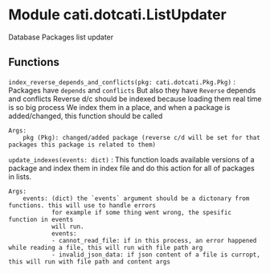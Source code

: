 Module cati.dotcati.ListUpdater
===============================
Database Packages list updater

Functions
---------

    
`index_reverse_depends_and_conflicts(pkg: cati.dotcati.Pkg.Pkg)`
:   Packages have `depends` and `conflicts`
    But also they have `Reverse` depends and conflicts
    Reverse d/c should be indexed because loading them real time is so big process
    We index them in a place, and when a package is added/changed, this function should be called
    
    Args:
        pkg (Pkg): changed/added package (reverse c/d will be set for that packages this package is related to them)

    
`update_indexes(events: dict)`
:   This function loads available versions of a package and index them in index file
    and do this action for all of packages in lists.
    
    Args:
        events: (dict) the `events` argument should be a dictonary from functions. this will use to handle errors
                for example if some thing went wrong, the spesific function in events
                will run.
                events:
                - cannot_read_file: if in this process, an error happened while reading a file, this will run with file path arg
                - invalid_json_data: if json content of a file is curropt, this will run with file path and content args